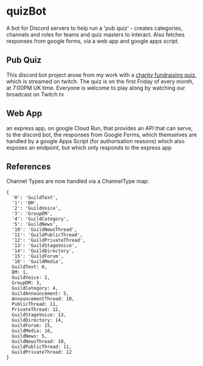 # quizBot

A bot for Discord servers to help run a 'pub quiz' - creates categories, channels and roles for teams and quiz masters to interact.  Also fetches responses from google forms, via a web app and google apps script.

## Pub Quiz

This discord bot project arose from my work with a [charity fundraising quiz](https://www.virtual-quizzes.com/), which is streamed on twitch.  The quiz is on the first Friday of every month, at 7:00PM UK time. Everyone is welcome to play along by watching our broadcast on Twitch.tv

## Web App

an express app, on google Cloud Run, that provides an API that can serve, to the discord bot, the responses from Google Forms, which themselves are handled by a google Apps Script (for authorisation reasons) which also exposes an endpoint, but which only responds to the express app

## References
Channel Types are now handled via a ChannelType map:
```
{
  '0': 'GuildText',
  '1': 'DM',
  '2': 'GuildVoice',
  '3': 'GroupDM',
  '4': 'GuildCategory',
  '5': 'GuildNews',
  '10': 'GuildNewsThread',
  '11': 'GuildPublicThread',
  '12': 'GuildPrivateThread',
  '13': 'GuildStageVoice',
  '14': 'GuildDirectory',
  '15': 'GuildForum',
  '16': 'GuildMedia',
  GuildText: 0,
  DM: 1,
  GuildVoice: 2,
  GroupDM: 3,
  GuildCategory: 4,
  GuildAnnouncement: 5,
  AnnouncementThread: 10,
  PublicThread: 11,
  PrivateThread: 12,
  GuildStageVoice: 13,
  GuildDirectory: 14,
  GuildForum: 15,
  GuildMedia: 16,
  GuildNews: 5,
  GuildNewsThread: 10,
  GuildPublicThread: 11,
  GuildPrivateThread: 12
}
```

